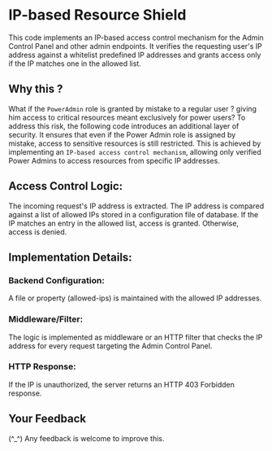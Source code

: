 # IP-based Resource Shield
This code implements an IP-based access control mechanism for the Admin Control Panel and other admin endpoints.
It verifies the requesting user's IP address against a whitelist predefined IP addresses and grants access only if the IP matches one in the allowed list.

## Why this ?
What if the ```PowerAdmin``` role is granted by mistake to a regular user ? giving him access to critical resources meant exclusively for power users?
To address this risk, the following code introduces an additional layer of security. It ensures that even if the Power Admin role is assigned by mistake, access to sensitive resources is still restricted. 
This is achieved by implementing an ```IP-based access control mechanism```, allowing only verified Power Admins to access resources from specific IP addresses.

## Access Control Logic:
The incoming request's IP address is extracted.
The IP address is compared against a list of allowed IPs stored in a configuration file of database.
If the IP matches an entry in the allowed list, access is granted. Otherwise, access is denied.

## Implementation Details:
### Backend Configuration: 
A file or property (allowed-ips) is maintained with the allowed IP addresses.

### Middleware/Filter: 
The logic is implemented as middleware or an HTTP filter that checks the IP address for every request targeting the Admin Control Panel.

### HTTP Response: 
If the IP is unauthorized, the server returns an HTTP 403 Forbidden response.

## Your Feedback
(^_^) Any feedback is welcome to improve this.